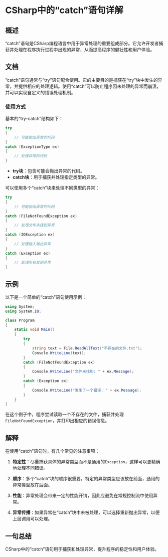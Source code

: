 <!--
Meta Description: # CSharp中的“catch”语句详解 ## 概述 “catch”语句是CSharp编程语言中用于异常处理的重要组成部分。它允许开发者捕获并处理在程序执行过程中出现的异常，从而提高程序的健壮性和用户体验。 ## 文档 “catch”语句通常与“try”语句配合使用。它的主要目的是捕获在“try”...
Meta Keywords: catch, try, csharp, filenotfoundexception, exception
-->

# CSharp中的“catch”语句详解

## 概述
“catch”语句是CSharp编程语言中用于异常处理的重要组成部分。它允许开发者捕获并处理在程序执行过程中出现的异常，从而提高程序的健壮性和用户体验。

## 文档
“catch”语句通常与“try”语句配合使用。它的主要目的是捕获在“try”块中发生的异常，并提供相应的处理逻辑。使用“catch”可以防止程序因未处理的异常而崩溃，并可以实现自定义的错误处理机制。

### 使用方式
基本的“try-catch”结构如下：

```csharp
try
{
    // 可能抛出异常的代码
}
catch (ExceptionType ex)
{
    // 处理异常的代码
}
```

- **try块**：包含可能会抛出异常的代码。
- **catch块**：用于捕获并处理指定类型的异常。

可以使用多个“catch”块来处理不同类型的异常：

```csharp
try
{
    // 可能抛出异常的代码
}
catch (FileNotFoundException ex)
{
    // 处理文件未找到异常
}
catch (IOException ex)
{
    // 处理输入输出异常
}
catch (Exception ex)
{
    // 处理所有其他异常
}
```

## 示例
以下是一个简单的“catch”语句使用示例：

```csharp
using System;
using System.IO;

class Program
{
    static void Main()
    {
        try
        {
            string text = File.ReadAllText("不存在的文件.txt");
            Console.WriteLine(text);
        }
        catch (FileNotFoundException ex)
        {
            Console.WriteLine("文件未找到: " + ex.Message);
        }
        catch (Exception ex)
        {
            Console.WriteLine("发生了一个错误: " + ex.Message);
        }
    }
}
```

在这个例子中，程序尝试读取一个不存在的文件，捕获并处理`FileNotFoundException`，并打印出相应的错误信息。

## 解释
在使用“catch”语句时，有几个常见的注意事项：

1. **特定性**：尽量捕获具体的异常类型而不是通用的`Exception`，这样可以更精确地处理不同错误。
  
2. **顺序**：多个“catch”块的顺序很重要，特定的异常类型应该放在前面，通用的异常类型放在后面。

3. **性能**：异常处理会带来一定的性能开销，因此应避免在常规控制流中使用异常。

4. **异常传播**：如果异常在“catch”块中未被处理，可以选择重新抛出异常，以便上层调用可以处理。

## 一句总结
CSharp中的“catch”语句用于捕获和处理异常，提升程序的稳定性和用户体验。